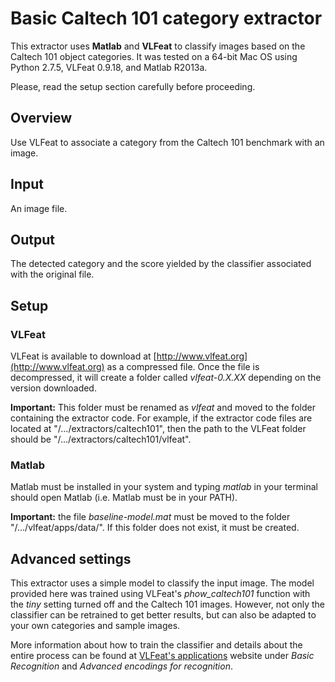 # Basic Caltech 101 category extractor

This extractor uses **Matlab** and **VLFeat** to classify images based on the Caltech 101 object categories. It was tested on a 64-bit Mac OS using Python 2.7.5, VLFeat 0.9.18, and Matlab R2013a.

Please, read the setup section carefully before proceeding.

## Overview
Use VLFeat to associate a category from the Caltech 101 benchmark with an image.

## Input
An image file.

## Output
The detected category and the score yielded by the classifier associated with the original file. 

## Setup
### VLFeat
VLFeat is available to download at [http://www.vlfeat.org](http://www.vlfeat.org) as a compressed file. Once the file is decompressed, it will create a folder called *vlfeat-0.X.XX* depending on the version downloaded. 

**Important:** This folder must be renamed as *vlfeat* and moved to the folder containing the extractor code. For example, if the extractor code files are located at "/.../extractors/caltech101", then the path to the VLFeat folder should be "/.../extractors/caltech101/vlfeat".

### Matlab
Matlab must be installed in your system and typing *matlab* in your terminal should open Matlab (i.e. Matlab must be in your PATH).

**Important:** the file *baseline-model.mat* must be moved to the folder "/.../vlfeat/apps/data/". If this folder does not exist, it must be created.

## Advanced settings
This extractor uses a simple model to classify the input image. 
The model provided here was trained using VLFeat's *phow_caltech101* function with the *tiny* setting turned off and the Caltech 101 images. However, not only the classifier can be retrained to get better results, but can also be adapted to your own categories and sample images.

More information about how to train the classifier and details about the entire process can be found at [VLFeat's applications](http://www.vlfeat.org/applications/apps.html) website under *Basic Recognition* and *Advanced encodings for recognition*.
